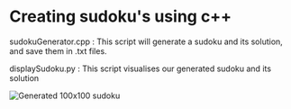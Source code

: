 # Creating sudoku's using c++


sudokuGenerator.cpp : This script will generate a sudoku and its solution, and save them in .txt files.

displaySudoku.py : This script visualises our generated sudoku and its solution


![Generated 100x100 sudoku](VisualisationSudoku.jpg?raw=true)
